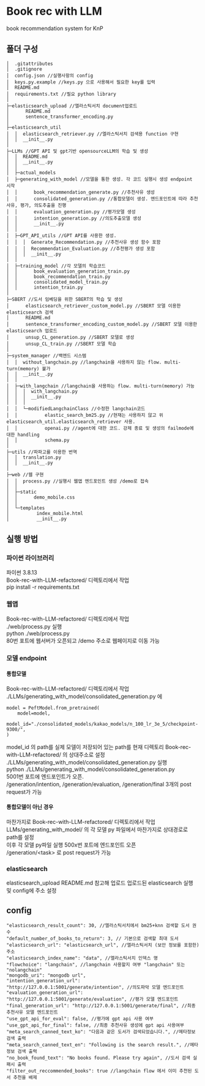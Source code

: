 # Book rec with LLM
book recommendation system for KnP
## 폴더 구성
```
│  .gitattributes
│  .gitignore
│  config.json //실행사항의 config
│  keys.py.example //keys.py 으로 사용해서 필요한 key를 입력
│  README.md
│  requirements.txt //필요 python library
│
├─elasticsearch_upload //엘라스틱서치 document업로드
│      README.md
│      sentence_transformer_encoding.py
│
├─elasticsearch_util 
│  │  elasticsearch_retriever.py //엘라스틱서치 검색용 function 구현
│  │  __init__.py
│
├─LLMs //GPT API 및 gpt기반 opensourceLLM의 학습 및 생성
│  │  README.md
│  │  __init__.py
│  │
│  ├─actual_models
│  ├─generating_with_model //모델을 통한 생성. 각 코드 실행시 생성 endpoint 시작
│  │      book_recommendation_generate.py //추천사유 생성
│  │      consolidated_generation.py //통합모델이 생성. 엔드포인트에 따라 추천사유, 평가, 의도추출을 진행
│  │      evaluation_generation.py //평가모델 생성
│  │      intention_generation.py //의도추출모델 생성
│  │      __init__.py
│  │
│  ├─GPT_API_utils //GPT API를 사용한 생성.
│  │  │  Generate_Recommendation.py //추천사유 생성 함수 포함
│  │  │  Recommendation_Evaluation.py //추천평가 생성 포함
│  │  │  __init__.py
│  │ 
│  ├─training_model //각 모델의 학습코드
│  │      book_evaluation_generation_train.py
│  │      book_recommendation_train.py
│  │      consolidated_model_train.py
│  │      intention_train.py
│
├─SBERT //도서 임베딩을 위한 SBERT의 학습 및 생성
│      elasticsearch_retriever_custom_model.py //SBERT 모델 이용한 elasticsearch 검색
│      README.md
│      sentence_transformer_encoding_custom_model.py //SBERT 모델 이용한 elasticsearch 업로드
│      unsup_CL_generation.py //SBERT 모델로 생성
│      unsup_CL_train.py //SBERT 모델 학습
│
├─system_manager //백엔드 시스템
│  │  without_langchain.py //langchain을 사용하지 않는 flow. multi-turn(memory) 불가
│  │  __init__.py
│  │  
│  ├─with_langchain //langchain을 사용하는 flow. multi-turn(memory) 가능
│  │  │  with_langchain.py
│  │  │  __init__.py
│  │  │
│  │  └─modifiedLangchainClass //수정한 langchain코드
│  │          elastic_search_bm25.py //현재는 사용하지 않고 위 elasticsearch_util.elasticsearch_retriever 사용.
│  │          openai.py //agent에 대한 코드. 강제 종료 및 생성의 failmode에 대한 handling
│  │          schema.py 
│
├─utils //파파고를 이용한 번역
│  │  translation.py 
│  │  __init__.py
│
├─web //웹 구현
│  │  process.py //실행시 웹앱 엔드포인트 생성 /demo로 접속
│  │
│  ├─static
│  │      demo_mobile.css
│  │
│  └─templates
│          index_mobile.html
│          __init__.py
```
## 실행 방법
### 파이썬 라이브러리
파이썬 3.8.13  
Book-rec-with-LLM-refactored/ 디렉토리에서 작업  
pip install -r requirements.txt
### 웹앱
Book-rec-with-LLM-refactored/ 디렉토리에서 작업  
./web/process.py 실행  
python ./web/process.py  
80번 포트에 웹서버가 오픈되고 /demo 주소로 웹페이지로 이동 가능
### 모델 endpoint
#### 통합모델
Book-rec-with-LLM-refactored/ 디렉토리에서 작업
./LLMs/generating_with_model/consolidated_generation.py 에 
```
model = PeftModel.from_pretrained(
    model=model,
    model_id="./consolidated_models/kakao_models/n_100_lr_3e_5/checkpoint-9300/",
)
```
model_id 의 path를 실제 모델이 저장되어 있는 path를 현재 디렉토리 Book-rec-with-LLM-refactored/ 의 상대주소로 설정  
./LLMs/generating_with_model/consolidated_generation.py 실행  
python ./LLMs/generating_with_model/consolidated_generation.py  
5001번 포트에 엔드포인트가 오픈.  
/generation/intention, /generation/evaluation, /generation/final 3개의 post request가 가능
#### 통합모델이 아닌 경우
마찬가지로 Book-rec-with-LLM-refactored/ 디렉토리에서 작업  
LLMs/generating_with_model/ 의 각 모델 py 파일에서 마찬가지로 상대경로로 path를 설정  
이후 각 모델 py파일 실행
500x번 포트에 엔드포인트 오픈  
/generation/&lt;task&gt; 로 post request가 가능
### elasticsearch
elasticsearch_upload README.md 참고해 업로드
업로드된 elasticsearch 실행 및 config에 주소 설정
## config
    "elasticsearch_result_count": 30, //엘라스틱서치에서 bm25+knn 검색할 도서 권수
    "default_number_of_books_to_return": 3, // 기본으로 검색할 최대 도서
    "elasticsearch_url": "elasticsearch_url", //엘라스틱서치 (보안 정보를 포함한) 주소 
    "elasticsearch_index_name": "data", //엘라스틱서치 인덱스 명
    "flowchoice": "langchain", //langchain 사용할지 여부 "langchain" 또는 "nolangchain"
    "mongodb_uri": "mongodb url", 
    "intention_generation_url": "http://127.0.0.1:5001/generate/intention", //의도파악 모델 엔드포인트
    "evaluation_generation_url": "http://127.0.0.1:5001/generate/evaluation", //평가 모델 엔드포인트
    "final_generation_url": "http://127.0.0.1:5001/generate/final", //최종추천사유 모델 엔드포인트
    "use_gpt_api_for_eval": false, //평가에 gpt api 사용 여부
    "use_gpt_api_for_final": false, //최종 추천사유 생성에 gpt api 사용여부
    "meta_search_canned_text_ko": "다음과 같은 도서가 검색되었습니다.", //메타정보 검색 출력
    "meta_search_canned_text_en": "Following is the search result.", //메타정보 검색 출력
    "no_book_found_text": "No books found. Please try again", //도서 검색 실패시 출력
    "filter_out_reccommended_books": true //langchain flow 에서 이미 추천된 도서 추천을 배제
